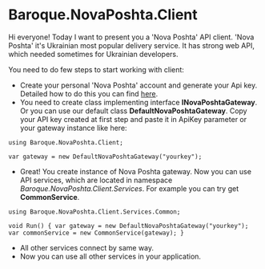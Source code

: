 # Baroque.NovaPoshta.Client

Hi everyone! Today I want to present you a 'Nova Poshta' API client. 'Nova Poshta' it's Ukrainian most popular delivery service. It has strong web API,
which needed sometimes for Ukrainian developers.


You need to do few steps to start working with client:
* Create your personal 'Nova Poshta' account and generate your Api key. Detailed how to do this you can find [here](https://devcenter.novaposhta.ua/start).
* You need to create class implementing interface **INovaPoshtaGateway**. Or you can use our default class **DefaultNovaPoshtaGateway**. 
Copy your API key created at first step and paste it in ApiKey parameter or your gateway instance like here:

`using Baroque.NovaPoshta.Client;`

`var gateway = new DefaultNovaPoshtaGateway("yourkey");`
* Great! You create instance of Nova Poshta gateway. Now you can use API services, which are located in namespace _Baroque.NovaPoshta.Client.Services_. For example you can try get **CommonService**.

`using Baroque.NovaPoshta.Client.Services.Common;`

`void Run()
{
    var gateway = new DefaultNovaPoshtaGateway("yourkey");
    var commonService = new CommonService(gateway);
}`
* All other services connect by same way.
* Now you can use all other services in your application.
